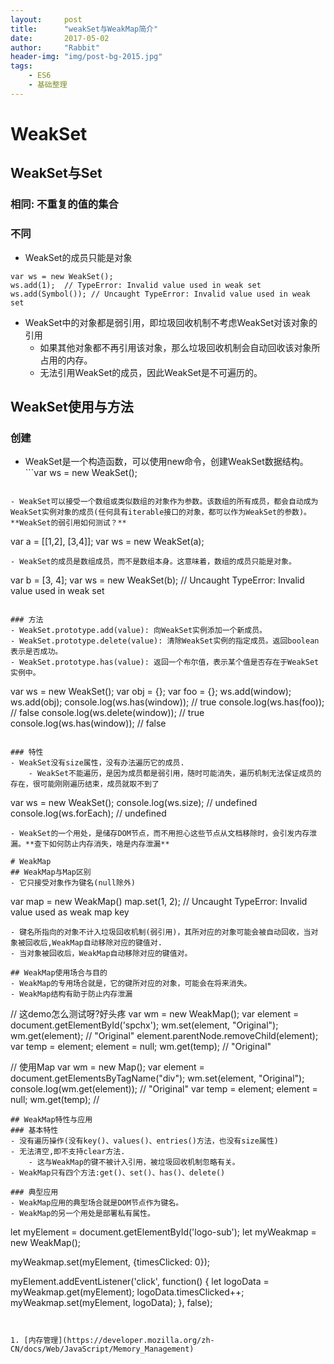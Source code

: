 ```yaml
---
layout:     post
title:      "weakSet与WeakMap简介"
date:       2017-05-02
author:     "Rabbit"
header-img: "img/post-bg-2015.jpg"
tags:
    - ES6
    - 基础整理
---
```



# WeakSet
## WeakSet与Set
### 相同: 不重复的值的集合
### 不同
- WeakSet的成员只能是对象

```
var ws = new WeakSet();
ws.add(1);  // TypeError: Invalid value used in weak set
ws.add(Symbol()); // Uncaught TypeError: Invalid value used in weak set
```
- WeakSet中的对象都是弱引用，即垃圾回收机制不考虑WeakSet对该对象的引用
	- 如果其他对象都不再引用该对象，那么垃圾回收机制会自动回收该对象所占用的内存。
	- 无法引用WeakSet的成员，因此WeakSet是不可遍历的。 
	
## WeakSet使用与方法
### 创建
- WeakSet是一个构造函数，可以使用new命令，创建WeakSet数据结构。```var ws = new WeakSet();
```

- WeakSet可以接受一个数组或类似数组的对象作为参数。该数组的所有成员，都会自动成为WeakSet实例对象的成员(任何具有iterable接口的对象，都可以作为WeakSet的参数)。**WeakSet的弱引用如何测试？**
```
var a = [[1,2], [3,4]];
var ws = new WeakSet(a);
```
- WeakSet的成员是数组成员，而不是数组本身。这意味着，数组的成员只能是对象。

```
var b = [3, 4];
var ws = new WeakSet(b);  // Uncaught TypeError: Invalid value used in weak set
```

### 方法
- WeakSet.prototype.add(value): 向WeakSet实例添加一个新成员。
- WeakSet.prototype.delete(value): 清除WeakSet实例的指定成员。返回boolean表示是否成功。
- WeakSet.prototype.has(value): 返回一个布尔值，表示某个值是否存在于WeakSet实例中。

```
var ws = new WeakSet();
var obj = {};
var foo = {};
ws.add(window);
ws.add(obj);
console.log(ws.has(window)); // true
console.log(ws.has(foo));    // false
console.log(ws.delete(window));  // true
console.log(ws.has(window));    // false
```

### 特性
- WeakSet没有size属性，没有办法遍历它的成员.
	- WeakSet不能遍历，是因为成员都是弱引用，随时可能消失，遍历机制无法保证成员的存在，很可能刚刚遍历结束，成员就取不到了

```
var ws = new WeakSet();
console.log(ws.size);   // undefined
console.log(ws.forEach);  // undefined
```
- WeakSet的一个用处，是储存DOM节点，而不用担心这些节点从文档移除时，会引发内存泄漏。**查下如何防止内存消失，啥是内存泄漏**

# WeakMap
## WeakMap与Map区别
- 它只接受对象作为键名(null除外)

```
var map = new WeakMap()
map.set(1, 2);  // Uncaught TypeError: Invalid value used as weak map key
```
- 键名所指向的对象不计入垃圾回收机制(弱引用)，其所对应的对象可能会被自动回收，当对象被回收后,WeakMap自动移除对应的键值对.
- 当对象被回收后，WeakMap自动移除对应的键值对。

## WeakMap使用场合与目的
- WeakMap的专用场合就是，它的键所对应的对象，可能会在将来消失。
- WeakMap结构有助于防止内存泄漏

```
// 这demo怎么测试呀?好头疼
var wm = new WeakMap();
var element = document.getElementById('spchx');
wm.set(element, "Original");
wm.get(element);  // "Original"
element.parentNode.removeChild(element);
var temp = element;
element = null;
wm.get(temp); // "Original"

// 使用Map
var wm = new Map();
var element = document.getElementsByTagName("div");
wm.set(element, "Original");
console.log(wm.get(element)); // "Original"
var temp = element;
element = null;
wm.get(temp); // 
```
## WeakMap特性与应用
### 基本特性
- 没有遍历操作(没有key()、values()、entries()方法，也没有size属性)
- 无法清空,即不支持clear方法.
	- 这与WeakMap的键不被计入引用，被垃圾回收机制忽略有关。
- WeakMap只有四个方法:get()、set()、has()、delete()

### 典型应用
- WeakMap应用的典型场合就是DOM节点作为键名。
- WeakMap的另一个用处是部署私有属性。

```
let myElement = document.getElementById('logo-sub');
let myWeakmap = new WeakMap();

myWeakmap.set(myElement, {timesClicked: 0});

myElement.addEventListener('click', function() {
  let logoData = myWeakmap.get(myElement);
  logoData.timesClicked++;
  myWeakmap.set(myElement, logoData);
}, false);
```


1. [内存管理](https://developer.mozilla.org/zh-CN/docs/Web/JavaScript/Memory_Management)


